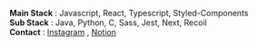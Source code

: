 **Main Stack** : Javascript, React, Typescript, Styled-Components   
**Sub Stack** : Java, Python, C, Sass, Jest, Next, Recoil   
**Contact** : [Instagram](https://www.instagram.com/x0_ghks1/?hl=ko) , [Notion](https://lumbar-dessert-399.notion.site/FE-Developer-85690d59cde44d278c9419ca2ee3d416)
